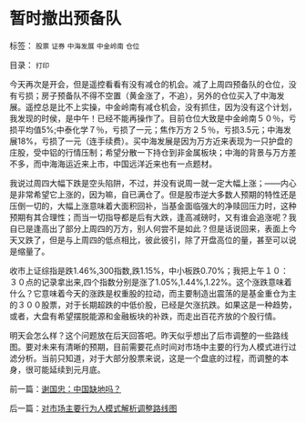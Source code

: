 # 暂时撤出预备队

标签： `股票` `证券` `中海发展` `中金岭南` `仓位` 

目录： `打印`

今天再次是开会，但是遥控看看有没有减仓的机会。减了上周四预备队的仓位，没有亏损；房子预备队不得不空置（黄金涨了，不追），另外的仓位买入了中海发展。遥控总是比不上实操，中金岭南有减仓机会，没有抓住，因为没有这个计划，我发现的时侯，是中午！已经不能再操作了。目前仓位大致是中金岭南５０％，亏损平均值5%;中泰化学７％，亏损了一元；焦作万方２５％，亏损3.5元；中海发展18%，亏损了一元（连手续费）。买中海发展是因为万方近来表现为一只护盘的庄股，受中铝的行情压制；希望分散一下持仓到非金属板块；中海的背景与万方差不多，而中海海运近来上市，中国远洋近来也有一点题材。



我说过周四大幅下跌是空头陷阱，不过，并没有说周一就一定大幅上涨；——内心是非常希望它上涨的，因为嘛，自已满仓了。但是股市逆大多数人预期的特性还是压倒一切的，大幅上涨意味着大面积回补，当基金面临强大的净赎回压力时，这种预期有其合理性；而当一切指导都是后有大跌，逢高减磅时，又有谁会追涨呢？我自已是逢高出了部分上周四的万方，别人何尝不是如此？但是话说回来，表面上今天又跌了，但是与上周四的低点相比，彼此彼引，除了开盘高位的量，甚至可以说是缩量了。



收市上证综指是跌1.46%,300指数,跌1.15%，中小板跌0.70%；我把上午１０：３０点的记录拿出来,四个指数分别是涨了1.05%,1.44%,1.22%。这个涨跌意味着什么？它意味着今天的涨跌是权重股的拉动，而主要制造出震荡的是基金重仓为主的３００股票，对于长期超跌的中低价股，已经是欠涨抗跌。如果这是一种趋势，或者，大盘有希望摆脱能源和金融板块的补跌，而走出百花齐放的个股行情。



明天会怎么样？这个问题放在后天回答吧。昨天似乎想出了后市调整的一些路线图。要对未来有清晰的预期，目前需要花点时间对市场中主要的行为人模式进行过滤分析。当前只知道，对于大部分股票来说，这是一个盘底的过程，而调整的本身，很可能延续到元月底。







前一篇：[谢国忠：中国缺地吗？](../../../2007/11/25/谢国忠：中国缺地吗？.md)

后一篇：[对市场主要行为人模式解析调整路线图](../../../2007/11/26/对市场主要行为人模式解析调整路线图.md)